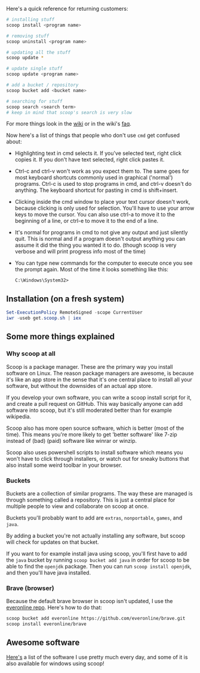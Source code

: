 [meta]: <title> (Scoop guide)
[meta]: <subtitle> (Handbook and quick explanations)
[meta]: <author> (Loek)
[meta]: <date> (July 22 2021)
[meta]: <tags> (windows, normie)
[meta]: <cover> (/img/scoop.png)

Here's a quick reference for returning customers:

```bash
# installing stuff
scoop install <program name>

# removing stuff
scoop uninstall <program name>

# updating all the stuff
scoop update *

# update single stuff
scoop update <program name>

# add a bucket / repository
scoop bucket add <bucket name>

# searching for stuff
scoop search <search term>
# keep in mind that scoop's search is very slow
```

For more things look in the [wiki](https://github.com/lukesampson/scoop/wiki)
or in the wiki's [faq](https://github.com/lukesampson/scoop/wiki/FAQ).

Now here's a list of things that people who don't use `cmd` get confused about:

- Highlighting text in cmd selects it. If you've selected text, right click
	copies it. If you don't have text selected, right click pastes it.
- Ctrl-c and ctrl-v won't work as you expect them to. The same goes for most
	keyboard shortcuts commonly used in graphical ('normal') programs. Ctrl-c is
	used to stop programs in cmd, and ctrl-v doesn't do anything. The keyboard
	shortcut for pasting in cmd is shift+insert.
- Clicking inside the cmd window to place your text cursor doesn't work,
	because clicking is only used for selection. You'll have to use your arrow
	keys to move the cursor. You can also use ctrl-a to move it to the beginning
	of a line, or ctrl-e to move it to the end of a line.
- It's normal for programs in cmd to not give any output and just silently
	quit. This is normal and if a program doesn't output anything you can assume
	it did the thing you wanted it to do. (though scoop is very verbose and will
	print progress info most of the time)
- You can type new commands for the computer to execute once you see the prompt
	again. Most of the time it looks something like this:
  
  ```
  C:\Windows\System32> 
	```

## Installation (on a fresh system)

```powershell
Set-ExecutionPolicy RemoteSigned -scope CurrentUser
iwr -useb get.scoop.sh | iex
```

## Some more things explained

### Why scoop at all

Scoop is a package manager. These are the primary way you install software on
Linux. The reason package managers are awesome, is because it's like an app
store in the sense that it's one central place to install all your software,
but without the downsides of an actual app store.

If you develop your own software, you can write a scoop install script for it,
and create a pull request on GitHub. This way basically anyone can add software
into scoop, but it's still moderated better than for example wikipedia.

Scoop also has more open source software, which is better (most of the time).
This means you're more likely to get 'better software' like 7-zip instead of
(bad) (paid) software like winrar or winzip.

Scoop also uses powershell scripts to install software which means you won't
have to click through installers, or watch out for sneaky buttons that also
install some weird toolbar in your browser.

### Buckets

Buckets are a collection of similar programs. The way these are managed is
through something called a repository. This is just a central place for
multiple people to view and collaborate on scoop at once.

Buckets you'll probably want to add are `extras`, `nonportable`, `games`, and
`java`.

By adding a bucket you're not actually installing any software, but scoop will
check for updates on that bucket.

If you want to for example install java using scoop, you'll first have to add
the `java` bucket by running `scoop bucket add java` in order for scoop to be
able to find the `openjdk` package. Then you can run `scoop install openjdk`,
and then you'll have java installed.

### Brave (browser)

Because the default brave browser in scoop isn't updated, I use the [everonline
repo](https://github.com/everonline/brave). Here's how to do that:

```bash
scoop bucket add everonline https://github.com/everonline/brave.git
scoop install everonline/brave
```

## Awesome software

[Here's](/post/software#pc-software) a list of the software I use pretty much every day,
and some of it is also available for windows using scoop!

